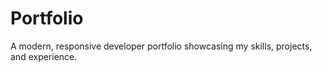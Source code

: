 # Portfolio
A modern, responsive developer portfolio showcasing my skills, projects, and experience. 
